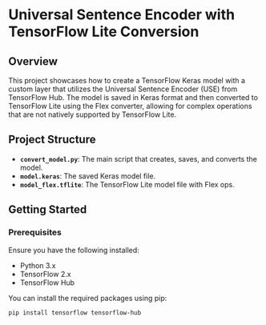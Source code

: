 # Universal Sentence Encoder with TensorFlow Lite Conversion

## Overview

This project showcases how to create a TensorFlow Keras model with a custom layer that utilizes the Universal Sentence Encoder (USE) from TensorFlow Hub. The model is saved in Keras format and then converted to TensorFlow Lite using the Flex converter, allowing for complex operations that are not natively supported by TensorFlow Lite.

## Project Structure

- **`convert_model.py`**: The main script that creates, saves, and converts the model.
- **`model.keras`**: The saved Keras model file.
- **`model_flex.tflite`**: The TensorFlow Lite model file with Flex ops.

## Getting Started

### Prerequisites

Ensure you have the following installed:

- Python 3.x
- TensorFlow 2.x
- TensorFlow Hub

You can install the required packages using pip:

```bash
pip install tensorflow tensorflow-hub
